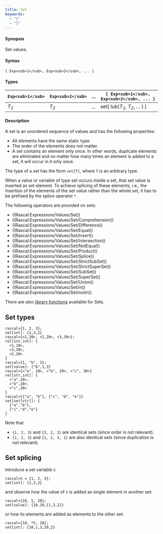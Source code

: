 ```yaml
---
title: Set
keywords:
  - "{"
  - "}"
---
```


#### Synopsis

Set values.

#### Syntax

`{ Exp<sub>1</sub>, Exp<sub>2</sub>, ... }`

#### Types


|  `Exp<sub>1</sub>` |  `Exp<sub>2</sub>` |  ...  |  `{ Exp<sub>1</sub>, Exp<sub>2</sub>, ... }`    |
| --- | --- | --- | --- |
| _T<sub>1</sub>_    | _T<sub>2</sub>_    |  ...  |  set[ lub(_T<sub>1</sub>_, _T<sub>2</sub>_, ... ) ]  |


#### Description

A set is an unordered sequence of values and has the following properties:

*  All elements have the same static type.
*  The order of the elements does not matter.
*  A set contains an element only once. In other words, duplicate elements are eliminated and no 
  matter how many times an element is added to a set, it will occur in it only once.


The type of a set has the form `set[T]`,
where `T` is an arbitrary type.

When a value or variable of type set occurs inside a set, that set value is inserted as set element. 
To achieve splicing of these elements, i.e., the insertion of the elements of the set value rather than the whole set,
it has to be prefixed by the splice operator `*`.

The following operators are provided on sets:
* ((Rascal:Expressions/Values/Set))
* ((Rascal:Expressions/Values/Set/Comprehension))
* ((Rascal:Expressions/Values/Set/Difference))
* ((Rascal:Expressions/Values/Set/Equal))
* ((Rascal:Expressions/Values/Set/Insert))
* ((Rascal:Expressions/Values/Set/Intersection))
* ((Rascal:Expressions/Values/Set/NotEqual))
* ((Rascal:Expressions/Values/Set/Product))
* ((Rascal:Expressions/Values/Set/Splice))
* ((Rascal:Expressions/Values/Set/StrictSubSet))
* ((Rascal:Expressions/Values/Set/StrictSuperSet))
* ((Rascal:Expressions/Values/Set/SubSet))
* ((Rascal:Expressions/Values/Set/SuperSet))
* ((Rascal:Expressions/Values/Set/Union))
* ((Rascal:Expressions/Values/Set/in))
* ((Rascal:Expressions/Values/Set/notin))

There are also [library functions](../../../../Library/Set.md) available for Sets.
##  Set types 


```rascal-shell
rascal>{1, 2, 3};
set[int]: {1,3,2}
rascal>{<1,10>, <2,20>, <3,30>};
rel[int,int]: {
  <1,10>,
  <3,30>,
  <2,20>
}
rascal>{1, "b", 3};
set[value]: {"b",1,3}
rascal>{<"a", 10>, <"b", 20>, <"c", 30>}
rel[str,int]: {
  <"a",10>,
  <"b",20>,
  <"c",30>
}
rascal>{{"a", "b"}, {"c", "d", "e"}}
set[set[str]]: {
  {"a","b"},
  {"c","d","e"}
}
```
Note that

*  `{1, 2, 3}` and `{3, 2, 1}` are identical sets (since order is not relevant).
*  `{1, 2, 3}` and `{1, 2, 3, 1}` are also identical sets (since duplication is not relevant).



##  Set splicing 

Introduce a set variable `S`

```rascal-shell
rascal>S = {1, 2, 3};
set[int]: {1,3,2}
```
and observe how the value of `S` is added as single element in another set:

```rascal-shell
rascal>{10, S, 20};
set[value]: {10,20,{1,3,2}}
```
or how its elements are added as elements to the other set:

```rascal-shell
rascal>{10, *S, 20};
set[int]: {10,1,3,20,2}
```


